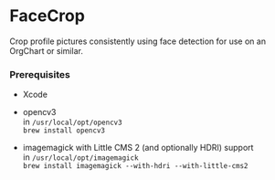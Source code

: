 FaceCrop
========

Crop profile pictures consistently using face detection for use on an OrgChart
or similar.

### Prerequisites

-   Xcode

-   opencv3  
    in `/usr/local/opt/opencv3`  
    `brew install opencv3`

-   imagemagick with Little CMS 2 (and optionally HDRI) support  
    in `/usr/local/opt/imagemagick`  
    `brew install imagemagick --with-hdri --with-little-cms2`
